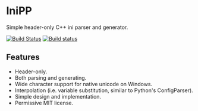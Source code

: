 # IniPP

Simple header-only C++ ini parser and generator.

[![Build Status](https://travis-ci.org/mcmtroffaes/inipp.svg?branch=develop)](https://travis-ci.org/mcmtroffaes/inipp) [![Build status](https://ci.appveyor.com/api/projects/status/74hf86c4yhtmb1j5/branch/develop?svg=true)](https://ci.appveyor.com/project/mcmtroffaes/inipp/branch/develop)

## Features

* Header-only.
* Both parsing and generating.
* Wide character support for native unicode on Windows.
* Interpolation (i.e. variable substitution, similar to Python's ConfigParser).
* Simple design and implementation.
* Permissive MIT license.